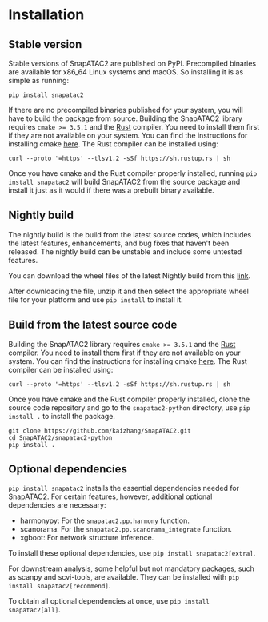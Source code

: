 Installation
============

Stable version
--------------

Stable versions of SnapATAC2 are published on PyPI.
Precompiled binaries are available for x86_64 Linux systems and macOS.
So installing it is as simple as running:

```
pip install snapatac2
```

If there are no precompiled binaries published for your system, you will have to
build the package from source.
Building the SnapATAC2 library requires `cmake >= 3.5.1` and
the [Rust](https://www.rust-lang.org/tools/install) compiler. You need to install
them first if they are not available on your system.
You can find the instructions for installing cmake [here](https://cmake.org/install/).
The Rust compiler can be installed using:

```
curl --proto '=https' --tlsv1.2 -sSf https://sh.rustup.rs | sh
```

Once you have cmake and the Rust compiler properly installed,
running `pip install snapatac2` will build SnapATAC2 from the source package and
install it just as it would if there was a prebuilt binary available.

Nightly build
-------------

The nightly build is the build from the latest source codes, which includes the
latest features, enhancements, and bug fixes that haven't been released. 
The nightly build can be unstable and include some untested features.

You can download the wheel files of the latest Nightly build from this
[link](https://nightly.link/kaizhang/SnapATAC2/workflows/wheels/main/artifact.zip).

After downloading the file, unzip it and then select the appropriate wheel file
for your platform and use `pip install` to install it.

Build from the latest source code 
---------------------------------

Building the SnapATAC2 library requires `cmake >= 3.5.1` and
the [Rust](https://www.rust-lang.org/tools/install) compiler. You need to install
them first if they are not available on your system.
You can find the instructions for installing cmake [here](https://cmake.org/install/).
The Rust compiler can be installed using:

```
curl --proto '=https' --tlsv1.2 -sSf https://sh.rustup.rs | sh
```

Once you have cmake and the Rust compiler properly installed,
clone the source code repository and go to the `snapatac2-python` directory,
use `pip install .` to install the package.

```
git clone https://github.com/kaizhang/SnapATAC2.git
cd SnapATAC2/snapatac2-python
pip install .
```

Optional dependencies
---------------------

`pip install snapatac2` installs the essential dependencies needed for SnapATAC2.
For certain features, however, additional optional dependencies are necessary:

- harmonypy: For the `snapatac2.pp.harmony` function.
- scanorama: For the `snapatac2.pp.scanorama_integrate` function.
- xgboot: For network structure inference.

To install these optional dependencies, use `pip install snapatac2[extra]`.

For downstream analysis, some helpful but not mandatory packages, such as scanpy and scvi-tools, are available.
They can be installed with `pip install snapatac2[recommend]`.

To obtain all optional dependencies at once, use `pip install snapatac2[all]`.